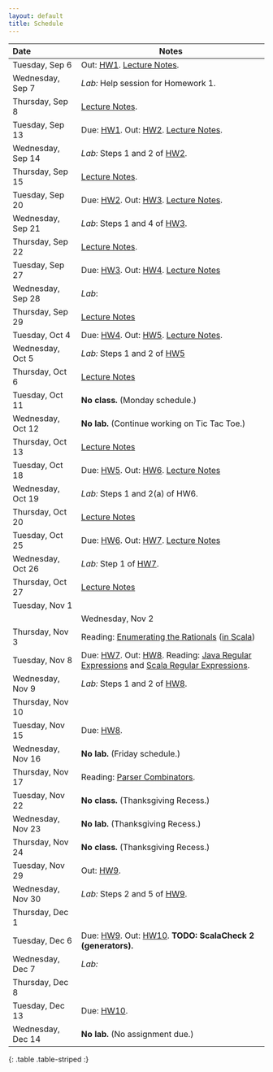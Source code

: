 ```yaml
---
layout: default
title: Schedule
---
```


| Date              | Notes                                                                                           |
|:------------------|-------------------------------------------------------------------------------------------------|
| Tuesday, Sep 6    | Out: [HW1]. [Lecture Notes](../reading/lecture1.pdf).                                           |
| Wednesday, Sep 7  | *Lab:* Help session for Homework 1.                                                             |
| Thursday, Sep 8   | [Lecture Notes](../reading/lecture2.pdf).                                                       |
| Tuesday, Sep 13   | Due: [HW1]. Out: [HW2]. [Lecture Notes](../reading/lecture3.pdf).                               |
| Wednesday, Sep 14 | *Lab:* Steps 1 and 2 of [HW2].                                                                  |
| Thursday, Sep 15  | [Lecture Notes](../reading/lecture4.pdf).                                                       |
| Tuesday, Sep 20   | Due: [HW2]. Out: [HW3]. [Lecture Notes](../reading/lecture5.pdf).                               |
| Wednesday, Sep 21 | *Lab*: Steps 1 and 4 of [HW3].                                                                  |
| Thursday, Sep 22  | [Lecture Notes](../reading/lecture6.pdf).                                                       |
| Tuesday, Sep 27   | Due: [HW3]. Out: [HW4]. [Lecture Notes](../reading/gc.pdf)                                      |
| Wednesday, Sep 28 | *Lab*:                                                                                          |
| Thursday, Sep 29  | [Lecture Notes](../reading/lecture8.pdf)                                                        |
| Tuesday, Oct 4    | Due: [HW4]. Out: [HW5]. [Lecture Notes](../reading/lecture9.pdf).                               |
| Wednesday, Oct 5  | *Lab:*  Steps 1 and 2 of [HW5]                                                                  |
| Thursday, Oct 6   | [Lecture Notes](../reading/lecture10.pdf)                                                       |
| Tuesday, Oct 11   | **No class.** (Monday schedule.)                                                                |
| Wednesday, Oct 12 | **No lab.** (Continue working on Tic Tac Toe.)                                                  |
| Thursday, Oct 13  | [Lecture Notes](../reading/lecture11.pdf)                                                       |
| Tuesday, Oct 18   | Due: [HW5]. Out: [HW6]. [Lecture Notes](https://piazza.com/class/ihn69k9d3dh9n?cid=866)         |
| Wednesday, Oct 19 | *Lab:* Steps 1 and 2(a) of HW6.                                                                 |
| Thursday, Oct 20  | [Lecture Notes](../reading/lecture13.pdf)                                                       |
| Tuesday, Oct 25   | Due: [HW6]. Out: [HW7]. [Lecture Notes](https://piazza.com/class/ihn69k9d3dh9n?cid=957)         |
| Wednesday, Oct 26 | *Lab:* Step 1 of [HW7].                                                                         |
| Thursday, Oct 27  | [Lecture Notes](../reading/lecture15.pdf)                                                       |
| Tuesday, Nov 1    |                                                                                                 |
    | Wednesday, Nov 2  | **No lab.** (Continue working on Sudoku.)                                                       |
| Thursday, Nov 3   | Reading: [Enumerating the Rationals] ([in Scala](../reading/rationals.scala))                   |
| Tuesday, Nov 8    | Due: [HW7]. Out: [HW8]. Reading: [Java Regular Expressions] and [Scala Regular Expressions].    |
| Wednesday, Nov 9  | *Lab:* Steps 1 and 2 of [HW8].                                                                  |
| Thursday, Nov 10  |                                                                                                 |
| Tuesday, Nov 15   | Due: [HW8].                                                                                     |
| Wednesday, Nov 16 | **No lab.** (Friday schedule.)                                                                  |
| Thursday, Nov 17  | Reading: [Parser Combinators].                                                                  |
| Tuesday, Nov 22   | **No class.** (Thanksgiving Recess.)                                                            |
| Wednesday, Nov 23 | **No lab.** (Thanksgiving Recess.)                                                              |
| Thursday, Nov 24  | **No class.** (Thanksgiving Recess.)                                                            |
| Tuesday, Nov 29   | Out: [HW9].                                                                                     |
| Wednesday, Nov 30 | *Lab:* Steps 2 and 5 of [HW9].                                                                  |
| Thursday, Dec 1   |                                                                                                 |
| Tuesday, Dec 6    | Due: [HW9]. Out: [HW10]. **TODO: ScalaCheck 2 (generators).**                                   |
| Wednesday, Dec 7  | *Lab:*                                                                                          |
| Thursday, Dec 8   |                                                                                                 |
| Tuesday, Dec 13   | Due: [HW10].                                                                                    |
| Wednesday, Dec 14 | **No lab.** (No assignment due.)                                                                |
{: .table .table-striped :}

[HW1]: ../hw/hw1.pdf
[HW2]: ../hw/hw2.pdf
[HW3]: ../hw/hw3.pdf
[HW4]: ../hw/hw4.pdf
[HW5]: ../hw/hw5.pdf
[HW6]: ../hw/hw6.pdf
[HW7]: ../hw/hw7.pdf
[HW8]: ../hw/hw8.pdf
[HW9]: ../hw/hw9.pdf
[HW10]: ../hw/hw10.pdf

[Enumerating the Rationals]: ../reading/rationals.pdf
[Parser Combinators]: http://www.artima.com/pins1ed/combinator-parsing.html
[Java Regular Expressions]: http://docs.oracle.com/javase/7/docs/api/java/util/regex/Pattern.html
[Scala Regular Expressions]: http://www.scala-lang.org/api/current/index.html#scala.util.matching.Regex
